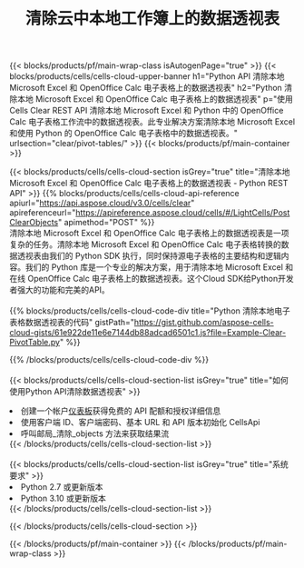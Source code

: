 ﻿---
title: 清除云中本地工作簿上的数据透视表
description: 用于清除 Microsoft Excel 和 OpenOffice Calc 上的数据透视表的云 API 和 SDK。通过Cells Cloud API清除本地电子表格上的数据透视表。SDK支持多种开发语言。它们包括 Android、C#、Go、Java、NodeJS、Perl、PHP、Python、Ruby 和 swift。
url: /zh/python/clear/pivot-tables/
---
{{< blocks/products/pf/main-wrap-class isAutogenPage="true" >}}
{{< blocks/products/cells/cells-cloud-upper-banner h1="Python API 清除本地 Microsoft Excel 和 OpenOffice Calc 电子表格上的数据透视表" h2="Python 清除本地 Microsoft Excel 和 OpenOffice Calc 电子表格上的数据透视表" p="使用 Cells Clear REST API 清除本地 Microsoft Excel 和 Python 中的 OpenOffice Calc 电子表格工作流中的数据透视表。此专业解决方案清除本地 Microsoft Excel 和使用 Python 的 OpenOffice Calc 电子表格中的数据透视表。" urlsection="clear/pivot-tables/" >}}
{{< blocks/products/pf/main-container >}}

{{< blocks/products/cells/cells-cloud-section isGrey="true" title="清除本地 Microsoft Excel 和 OpenOffice Calc 电子表格上的数据透视表 - Python REST API" >}}
{{% blocks/products/cells/cells-cloud-api-reference apiurl="https://api.aspose.cloud/v3.0/cells/clear" apireferenceurl="https://apireference.aspose.cloud/cells/#/LightCells/PostClearObjects" apimethod="POST" %}}
<br/>
清除本地 Microsoft Excel 和 OpenOffice Calc 电子表格上的数据透视表是一项复杂的任务。清除本地 Microsoft Excel 和 OpenOffice Calc 电子表格转换的数据透视表由我们的 Python SDK 执行，同时保持源电子表格的主要结构和逻辑内容。我们的 Python 库是一个专业的解决方案，用于清除本地 Microsoft Excel 和在线 OpenOffice Calc 电子表格上的数据透视表。这个Cloud SDK给Python开发者强大的功能和完美的API。
<br/>
<br/>
{{% blocks/products/cells/cells-cloud-code-div title="Python 清除本地电子表格数据透视表的代码" gistPath="https://gist.github.com/aspose-cells-cloud-gists/61e922de11e6e7144db88adcad6501c1.js?file=Example-Clear-PivotTable.py" %}}
  
{{% /blocks/products/cells/cells-cloud-code-div %}}
<br/>
<br/>
{{< blocks/products/cells/cells-cloud-section-list isGrey="true" title="如何使用Python API清除数据透视表" >}}
<li>创建一个帐户<a href="https://dashboard.aspose.cloud/">仪表板</a>获得免费的 API 配额和授权详细信息</li>
<li>使用客户端 ID、客户端密码、基本 URL 和 API 版本初始化 CellsApi</li>
<li>呼叫邮局_清除_objects 方法来获取结果流</li>
{{< /blocks/products/cells/cells-cloud-section-list >}}
<br/>
<br/>
{{< blocks/products/cells/cells-cloud-section-list isGrey="true" title="系统要求" >}}
<li>Python 2.7 或更新版本</li>
<li>Python 3.10 或更新版本</li>
{{< /blocks/products/cells/cells-cloud-section-list >}}

{{< /blocks/products/cells/cells-cloud-section >}}

{{< /blocks/products/pf/main-container >}}
{{< /blocks/products/pf/main-wrap-class >}}
